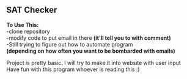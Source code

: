 ## SAT Checker

**To Use This:** <br>
-clone repository <br>
-modify code to put email in there **(it'll  tell you to with comment)** <br>
-Still trying to figure out how to automate program <br>
 **(depending on how often you want to be bombarded with emails)** <br>

Project is pretty basic. I will try to make it into website with user input <br>
Have fun with this program whoever is reading this :)
